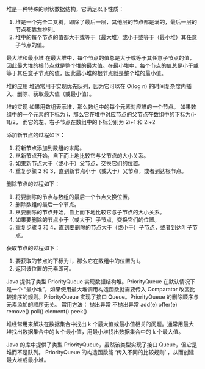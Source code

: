 

堆是一种特殊的树状数据结构，它满足以下性质：
1. 堆是一个完全二叉树，即除了最后一层，其他层的节点都是满的，最后一层的节点都靠左排列。
2. 堆中的每个节点的值都大于或等于（最大堆）或小于或等于（最小堆）其任意子节点的值。

最大堆和最小堆
在最大堆中，每个节点的值总是大于或等于其任意子节点的值，因此最大堆的根节点就是整个堆的最大值。在最小堆中，每个节点的值总是小于或等于其任意子节点的值，因此最小堆的根节点就是整个堆的最小值。

堆的应用
堆通常用于实现优先队列，因为它可以在 O(log n) 的时间复杂度内插入、删除、获取最大值（或最小值）。


堆的实现
如果用数组表示堆，那么数组中的每个元素对应堆的一个节点。
如果数组中的一个元素的下标为 i，那么它在堆中对应节点的父节点在数组中的下标为(i-1)/2，
而它的左、右子节点在数组中的下标分别为 2i+1 和 2i+2



添加新节点的过程如下：
1. 将新节点添加到数组的末尾。
2. 从新节点开始，自下而上地比较它与父节点的大小关系。
3. 如果新节点大于（或小于）父节点，交换它们的位置。
4. 重复步骤 2 和 3，直到新节点小于（或大于）父节点，或者到达根节点。


删除节点的过程如下：
1. 将要删除的节点与数组的最后一个节点交换位置。
2. 删除数组的最后一个节点。
3. 从要删除的节点开始，自上而下地比较它与子节点的大小关系。
4. 如果要删除的节点小于（或大于）子节点，交换它们的位置。
5. 重复步骤 3 和 4，直到要删除的节点大于（或小于）子节点，或者到达叶子节点。


获取节点的过程如下：
1. 要获取的节点的下标为 i，那么它在数组中的位置为 i。
2. 返回该位置的元素即可。




Java 提供了类型 PriorityQueue 实现数据结构堆。PriorityQueue 在默认情况下是一个 “最小堆”，如果使用最大堆调用构造函数就需要传入 Comparator 改变比较排序的规则。PriorityQueue 实现了接口 Queue。PriorityQueue 的删除顺序与元素添加的顺序无关。 
常用方法：
    抛出异常        不抛出异常
    add(e)         offer(e)
    remove()       poll()
    element()      peek()


堆经常用来解决在数据集合中找出 k 个最大值或最小值相关的问题。通常用最大堆找出数据集合中的 k 个最小值，用最小堆找出数据集合中的 k 个最大值。

Java 的库中提供了类型 PriorityQueue，虽然该类型实现了接口 Queue，但它是堆而不是队列。
PriorityQueue 的构造函数能 ‘传入不同的比较规则’ ，从而创建最大堆或最小堆。
